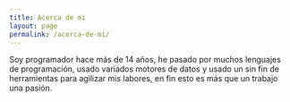 ```yaml
---
title: Acerca de mi
layout: page
permalink: /acerca-de-mi/
---
```


Soy programador hace más de 14 años, he pasado por muchos lenguajes de programación, usado variados motores de datos y usado un sin fin de herramientas para agilizar mis labores, en fin esto es más que un trabajo una pasión.
